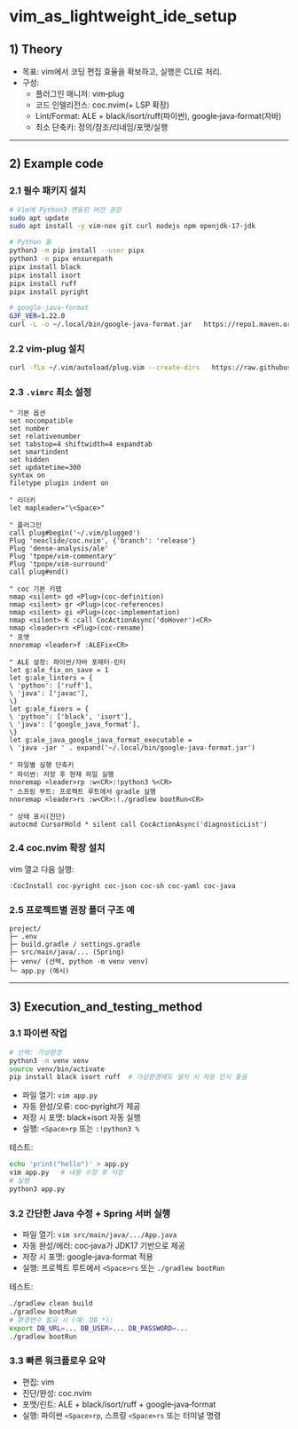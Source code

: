 # vim_as_lightweight_ide_setup

## 1) Theory

-   목표: vim에서 코딩 편집 효율을 확보하고, 실행은 CLI로 처리.
-   구성:
    -   플러그인 매니저: vim‑plug
    -   코드 인텔리전스: coc.nvim(+ LSP 확장)
    -   Lint/Format: ALE + black/isort/ruff(파이썬),
        google‑java‑format(자바)
    -   최소 단축키: 정의/참조/리네임/포맷/실행

------------------------------------------------------------------------

## 2) Example code

### 2.1 필수 패키지 설치

``` bash
# Vim에 Python3 연동된 버전 권장
sudo apt update
sudo apt install -y vim-nox git curl nodejs npm openjdk-17-jdk

# Python 툴
python3 -m pip install --user pipx
python3 -m pipx ensurepath
pipx install black
pipx install isort
pipx install ruff
pipx install pyright

# google-java-format
GJF_VER=1.22.0
curl -L -o ~/.local/bin/google-java-format.jar   https://repo1.maven.org/maven2/com/google/googlejavaformat/google-java-format/${GJF_VER}/google-java-format-${GJF_VER}-all-deps.jar
```

### 2.2 vim-plug 설치

``` bash
curl -fLo ~/.vim/autoload/plug.vim --create-dirs   https://raw.githubusercontent.com/junegunn/vim-plug/master/plug.vim
```

### 2.3 `.vimrc` 최소 설정

``` vim
" 기본 옵션
set nocompatible
set number
set relativenumber
set tabstop=4 shiftwidth=4 expandtab
set smartindent
set hidden
set updatetime=300
syntax on
filetype plugin indent on

" 리더키
let mapleader="\<Space>"

" 플러그인
call plug#begin('~/.vim/plugged')
Plug 'neoclide/coc.nvim', {'branch': 'release'}
Plug 'dense-analysis/ale'
Plug 'tpope/vim-commentary'
Plug 'tpope/vim-surround'
call plug#end()

" coc 기본 키맵
nmap <silent> gd <Plug>(coc-definition)
nmap <silent> gr <Plug>(coc-references)
nmap <silent> gi <Plug>(coc-implementation)
nmap <silent> K :call CocActionAsync('doHover')<CR>
nmap <leader>rn <Plug>(coc-rename)
" 포맷
nnoremap <leader>f :ALEFix<CR>

" ALE 설정: 파이썬/자바 포매터·린터
let g:ale_fix_on_save = 1
let g:ale_linters = {
\ 'python': ['ruff'],
\ 'java': ['javac'],
\}
let g:ale_fixers = {
\ 'python': ['black', 'isort'],
\ 'java': ['google_java_format'],
\}
let g:ale_java_google_java_format_executable =
\ 'java -jar ' . expand('~/.local/bin/google-java-format.jar')

" 파일별 실행 단축키
" 파이썬: 저장 후 현재 파일 실행
nnoremap <leader>rp :w<CR>:!python3 %<CR>
" 스프링 부트: 프로젝트 루트에서 gradle 실행
nnoremap <leader>rs :w<CR>:!./gradlew bootRun<CR>

" 상태 표시(진단)
autocmd CursorHold * silent call CocActionAsync('diagnosticList')
```

### 2.4 coc.nvim 확장 설치

vim 열고 다음 실행:

``` vim
:CocInstall coc-pyright coc-json coc-sh coc-yaml coc-java
```

### 2.5 프로젝트별 권장 폴더 구조 예

    project/
    ├─ .env
    ├─ build.gradle / settings.gradle
    ├─ src/main/java/... (Spring)
    ├─ venv/ (선택, python -m venv venv)
    └─ app.py (예시)

------------------------------------------------------------------------

## 3) Execution_and_testing_method

### 3.1 파이썬 작업

``` bash
# 선택: 가상환경
python3 -m venv venv
source venv/bin/activate
pip install black isort ruff  # 가상환경에도 설치 시 자동 인식 좋음
```

-   파일 열기: `vim app.py`
-   자동 완성/오류: coc‑pyright가 제공
-   저장 시 포맷: black+isort 자동 실행
-   실행: `<Space>rp` 또는 `:!python3 %`

테스트:

``` bash
echo 'print("hello")' > app.py
vim app.py   # 내용 수정 후 저장
# 실행
python3 app.py
```

### 3.2 간단한 Java 수정 + Spring 서버 실행

-   파일 열기: `vim src/main/java/.../App.java`
-   자동 완성/에러: coc‑java가 JDK17 기반으로 제공
-   저장 시 포맷: google‑java‑format 적용
-   실행: 프로젝트 루트에서 `<Space>rs` 또는 `./gradlew bootRun`

테스트:

``` bash
./gradlew clean build
./gradlew bootRun
# 환경변수 필요 시 (예: DB_*):
export DB_URL=... DB_USER=... DB_PASSWORD=...
./gradlew bootRun
```

### 3.3 빠른 워크플로우 요약

-   편집: vim
-   진단/완성: coc.nvim
-   포맷/린트: ALE + black/isort/ruff + google‑java‑format
-   실행: 파이썬 `<Space>rp`, 스프링 `<Space>rs` 또는 터미널 명령
